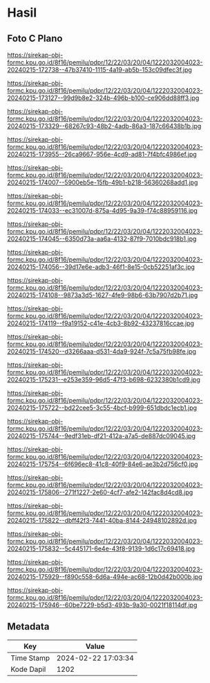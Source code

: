 # Hasil

## Foto C Plano

https://sirekap-obj-formc.kpu.go.id/8f16/pemilu/pdpr/12/22/03/20/04/1222032004023-20240215-172738--47b37410-1115-4a19-ab5b-153c09dfec3f.jpg

https://sirekap-obj-formc.kpu.go.id/8f16/pemilu/pdpr/12/22/03/20/04/1222032004023-20240215-173127--99d9b8e2-324b-496b-b100-ce906dd88ff3.jpg

https://sirekap-obj-formc.kpu.go.id/8f16/pemilu/pdpr/12/22/03/20/04/1222032004023-20240215-173329--68267c93-48b2-4adb-86a3-187c66438b1b.jpg

https://sirekap-obj-formc.kpu.go.id/8f16/pemilu/pdpr/12/22/03/20/04/1222032004023-20240215-173955--26ca9667-956e-4cd9-ad81-7f4bfc4986ef.jpg

https://sirekap-obj-formc.kpu.go.id/8f16/pemilu/pdpr/12/22/03/20/04/1222032004023-20240215-174007--5900eb5e-15fb-49b1-b218-56360268add1.jpg

https://sirekap-obj-formc.kpu.go.id/8f16/pemilu/pdpr/12/22/03/20/04/1222032004023-20240215-174033--ec31007d-875a-4d95-9a39-f74c88959116.jpg

https://sirekap-obj-formc.kpu.go.id/8f16/pemilu/pdpr/12/22/03/20/04/1222032004023-20240215-174045--6350d73a-aa6a-4132-87f9-7010bdc918b1.jpg

https://sirekap-obj-formc.kpu.go.id/8f16/pemilu/pdpr/12/22/03/20/04/1222032004023-20240215-174056--39d17e6e-adb3-46f1-8e15-0cb52251af3c.jpg

https://sirekap-obj-formc.kpu.go.id/8f16/pemilu/pdpr/12/22/03/20/04/1222032004023-20240215-174108--9873a3d5-1627-4fe9-98b6-63b7907d2b71.jpg

https://sirekap-obj-formc.kpu.go.id/8f16/pemilu/pdpr/12/22/03/20/04/1222032004023-20240215-174119--f9a19152-c41e-4cb3-8b92-43237816ccae.jpg

https://sirekap-obj-formc.kpu.go.id/8f16/pemilu/pdpr/12/22/03/20/04/1222032004023-20240215-174520--d3266aaa-d531-4da9-924f-7c5a75fb98fe.jpg

https://sirekap-obj-formc.kpu.go.id/8f16/pemilu/pdpr/12/22/03/20/04/1222032004023-20240215-175231--e253e359-96d5-47f3-b698-6232380b1cd9.jpg

https://sirekap-obj-formc.kpu.go.id/8f16/pemilu/pdpr/12/22/03/20/04/1222032004023-20240215-175722--bd22cee5-3c55-4bcf-b999-651dbdc1ecb1.jpg

https://sirekap-obj-formc.kpu.go.id/8f16/pemilu/pdpr/12/22/03/20/04/1222032004023-20240215-175744--9edf31eb-df21-412a-a7a5-de887dc09045.jpg

https://sirekap-obj-formc.kpu.go.id/8f16/pemilu/pdpr/12/22/03/20/04/1222032004023-20240215-175754--6f696ec8-41c8-40f9-84e6-ae3b2d756cf0.jpg

https://sirekap-obj-formc.kpu.go.id/8f16/pemilu/pdpr/12/22/03/20/04/1222032004023-20240215-175806--271f1227-2e60-4cf7-afe2-142fac8d4cd8.jpg

https://sirekap-obj-formc.kpu.go.id/8f16/pemilu/pdpr/12/22/03/20/04/1222032004023-20240215-175822--dbff42f3-7441-40ba-8144-24948102892d.jpg

https://sirekap-obj-formc.kpu.go.id/8f16/pemilu/pdpr/12/22/03/20/04/1222032004023-20240215-175832--5c445171-6e4e-43f8-9139-1d6c17c69418.jpg

https://sirekap-obj-formc.kpu.go.id/8f16/pemilu/pdpr/12/22/03/20/04/1222032004023-20240215-175929--f890c558-6d6a-494e-ac68-12b0d42b000b.jpg

https://sirekap-obj-formc.kpu.go.id/8f16/pemilu/pdpr/12/22/03/20/04/1222032004023-20240215-175946--60be7229-b5d3-493b-9a30-0021f18114df.jpg


## Metadata

| Key        | Value               |
| ---------- | ------------------- |
| Time Stamp | 2024-02-22 17:03:34 |
| Kode Dapil | 1202                |



